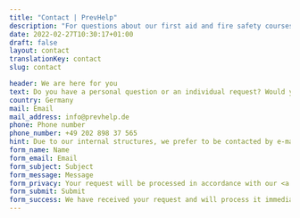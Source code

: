 ```yaml
---
title: "Contact | PrevHelp"
description: "For questions about our first aid and fire safety courses or any other request. We are happy to be there for you!"
date: 2022-02-27T10:30:17+01:00
draft: false
layout: contact
translationKey: contact
slug: contact

header: We are here for you
text: Do you have a personal question or an individual request? Would you like individual advice or a special offer? We look forward to hearing from you!
country: Germany
mail: Email
mail_address: info@prevhelp.de
phone: Phone number
phone_number: +49 202 898 37 565
hint: Due to our internal structures, we prefer to be contacted by e-mail.
form_name: Name
form_email: Email
form_subject: Subject
form_message: Message
form_privacy: Your request will be processed in accordance with our <a href="/privacy/" class="font-medium text-gray-700 underline">privacy policy</a> to respond to your request.
form_submit: Submit
form_success: We have received your request and will process it immediately! Thank you
---
```


